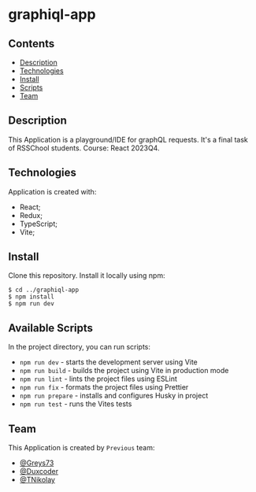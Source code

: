 # graphiql-app

## Contents

- [Description](#description)
- [Technologies](#technologies)
- [Install](#install)
- [Scripts](#available-scripts)
- [Team](#team)

## Description

This Application is a playground/IDE for graphQL requests. It's a final task of RSSChool students. Course: React 2023Q4.

## Technologies

Application is created with:

- React;
- Redux;
- TypeScript;
- Vite;

## Install

Clone this repository. Install it locally using npm:

```
$ cd ../graphiql-app
$ npm install
$ npm run dev
```

## Available Scripts

In the project directory, you can run scripts:

- `npm run dev` - starts the development server using Vite
- `npm run build` - builds the project using Vite in production mode
- `npm run lint` - lints the project files using ESLint
- `npm run fix` - formats the project files using Prettier
- `npm run prepare` - installs and configures Husky in project
- `npm run test` - runs the Vites tests

## Team

This Application is created by `Previous` team:

- [@Greys73](https://github.com/Greys73)
- [@Duxcoder](https://github.com/duxcoder)
- [@TNikolay](https://github.com/tnikolay)
